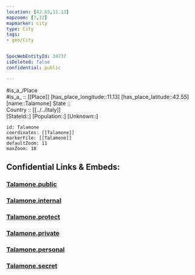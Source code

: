 ```yaml
---
location: [42.55,11.13] 
mapzoom: [7,12] 
mapmarker: city 
type: City
tags:
- geo/City


SpocWebEntityId: 34737
isDeleted: false
confidential: public

---
```

#is_a_/Place  
#is_a_ :: [[Place]] 
[has_place_longitude::11.13] 
[has_place_latitude::42.55] 
[name::Talamone] 
State ::  
Country :: [[../../Italy]]  
[StateId::] 
[Population::] 
[Unknown::] 


```leaflet
id: Talamone
coordinates: [[Talamone]] 
markerFile: [[Talamone]] 
defaultZoom: 11 
maxZoom: 18
```


## Confidential Links & Embeds: 

### [Talamone.public](/_public/\Earth\Continent\Europe\Europe~South\Italy\CityTalamone.public.md) 

### [Talamone.internal](/_internal/\Earth\Continent\Europe\Europe~South\Italy\CityTalamone.internal.md) 

### [Talamone.protect](/_protect/\Earth\Continent\Europe\Europe~South\Italy\CityTalamone.protect.md) 

### [Talamone.private](/_private/\Earth\Continent\Europe\Europe~South\Italy\CityTalamone.private.md) 

### [Talamone.personal](/_personal/\Earth\Continent\Europe\Europe~South\Italy\CityTalamone.personal.md) 

### [Talamone.secret](/_secret/\Earth\Continent\Europe\Europe~South\Italy\CityTalamone.secret.md)


